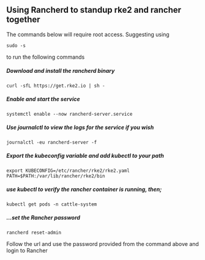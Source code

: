 ## Using Rancherd to standup rke2 and rancher together

The commands below will require root access. Suggesting using
```
sudo -s
```
to run the following commands

##### Download and install the rancherd binary
```
curl -sfL https://get.rke2.io | sh -
```

##### Enable and start the service
```
systemctl enable --now rancherd-server.service
```

##### Use journalctl to view the logs for the service if you wish
```
journalctl -eu rancherd-server -f
```
##### Export the kubeconfig variable and add kubectl to your path
```
export KUBECONFIG=/etc/rancher/rke2/rke2.yaml  PATH=$PATH:/var/lib/rancher/rke2/bin
```
##### use kubectl to verify the rancher container is running, then;
```
kubectl get pods -n cattle-system
```
##### ...set the Rancher password
```
rancherd reset-admin
```
Follow the url and use the password provided from the command above and login to Rancher
